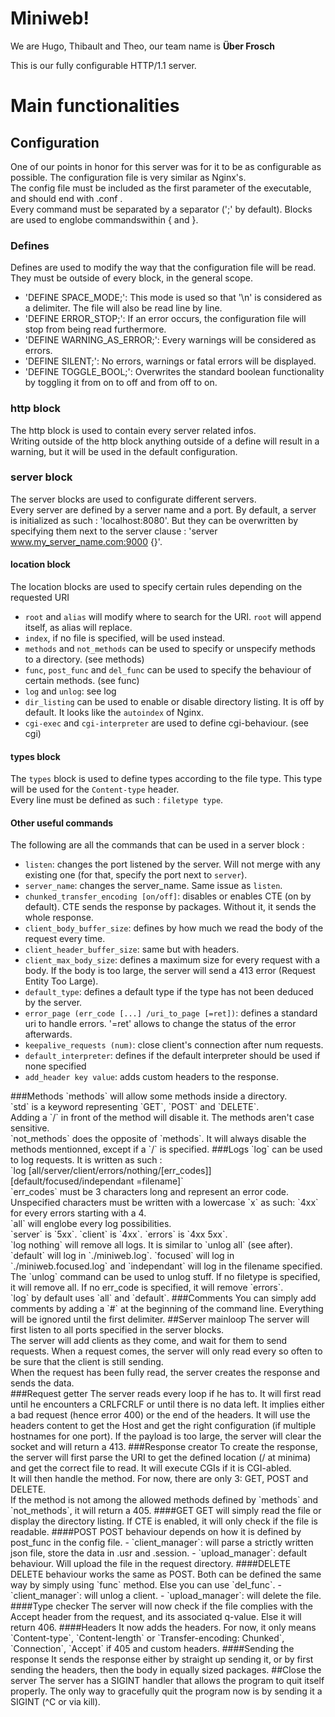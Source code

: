 # Miniweb!
We are Hugo, Thibault and Theo, our team name is **Über Frosch**

This is our fully configurable HTTP/1.1 server.

# Main functionalities
## Configuration
One of our points in honor for this server was for it to be as configurable as possible. The configuration file is very similar as Nginx's.<br>
The config file must be included as the first parameter of the executable, and should end with .conf .<br>
Every command must be separated by a separator (';' by default). Blocks are used to englobe commandswithin { and }.
### Defines
Defines are used to modify the way that the configuration file will be read. They must be outside of every block, in the general scope.
- 'DEFINE SPACE_MODE;': This mode is used so that '\n' is considered as a delimiter. The file will also be read line by line.
- 'DEFINE ERROR_STOP;': If an error occurs, the configuration file will stop from being read furthermore.
- 'DEFINE WARNING_AS_ERROR;': Every warnings will be considered as errors.
- 'DEFINE SILENT;': No errors, warnings or fatal errors will be displayed.
- 'DEFINE TOGGLE_BOOL;': Overwrites the standard boolean functionality by toggling it from on to off and from off to on.
### http block
The http block is used to contain every server related infos.<br>
Writing outside of the http block anything outside of a define will result in a warning, but it will be used in the default configuration.
### server block
The server blocks are used to configurate different servers.<br>
Every server are defined by a server name and a port. By default, a server is initialized as such : 'localhost:8080'. But they can be overwritten by specifying them next to the server clause : 'server www.my_server_name.com:9000 {}'.
#### location block
The location blocks are used to specify certain rules depending on the requested URI<br>
- `root` and `alias` will modify where to search for the URI. `root` will append itself, as alias will replace.
- `index`, if no file is specified, will be used instead.
- `methods` and `not_methods` can be used to specify or unspecify methods to a directory. (see methods)
- `func`, `post_func` and `del_func` can be used to specify the behaviour of certain methods. (see func)
- `log` and `unlog`: see log
- `dir_listing` can be used to enable or disable directory listing. It is off by default. It looks like the `autoindex` of Nginx.
- `cgi-exec` and `cgi-interpreter` are used to define cgi-behaviour. (see cgi)
#### types block
The `types` block is used to define types according to the file type. This type will be used for the `Content-type` header.<br>
Every line must be defined as such : `filetype type`.
#### Other useful commands
The following are all the commands that can be used in a server block :
- `listen`: changes the port listened by the server. Will not merge with any existing one (for that, specify the port next to `server`).
- `server_name`: changes the server_name. Same issue as `listen`.
- `chunked_transfer_encoding [on/off]`: disables or enables CTE (on by default). CTE sends the response by packages. Without it, it sends the whole response.
- `client_body_buffer_size`: defines by how much we read the body of the request every time.
- `client_header_buffer_size`: same but with headers.
- `client_max_body_size`: defines a maximum size for every request with a body. If the body is too large, the server will send a 413 error (Request Entity Too Large).
- `default_type`: defines a default type if the type has not been deduced by the server.
- `error_page (err_code [...] /uri_to_page [=ret])`: defines a standard uri to handle errors. '=ret' allows to change the status of the error afterwards.
- `keepalive_requests (num)`: close client's connection after num requests.
- `default_interpreter`: defines if the default interpreter should be used if none specified
- `add_header key value`: adds custom headers to the response.
<a/>
###Methods
`methods` will allow some methods inside a directory.<br>
`std` is a keyword representing `GET`, `POST` and `DELETE`.<br>
Adding a `/` in front of the method will disable it. The methods aren't case sensitive.<br>
`not_methods` does the opposite of `methods`. It will always disable the methods mentionned, except if a `/` is specified.
###Logs
`log` can be used to log requests. It is written as such : <br>
`log [all/server/client/errors/nothing/[err_codes]] [default/focused/independant =filename]`<br>
`err_codes` must be 3 characters long and represent an error code. Unspecified characters must be written with a lowercase `x` as such: `4xx` for every errors starting with a 4.<br>
`all` will englobe every log possibilities.<br>
`server` is `5xx`. `client` is `4xx`. `errors` is `4xx 5xx`.<br>
`log nothing` will remove all logs. It is similar to `unlog all` (see after).<br>
`default` will log in `./miniweb.log`. `focused` will log in `./miniweb.focused.log` and `independant` will log in the filename specified.<br>
The `unlog` command can be used to unlog stuff. If no filetype is specified, it will remove all. If no err_code is specified, it will remove `errors`.<br>
`log` by default uses `all` and `default`.
###Comments
You can simply add comments by adding a `#` at the beginning of the command line. Everything will be ignored until the first delimiter.
##Server mainloop
The server will first listen to all ports specified in the server blocks.<br>
The server will add clients as they come, and wait for them to send requests. When a request comes, the server will only read every so often to be sure that the client is still sending.<br>
When the request has been fully read, the server creates the response and sends the data.<br>
###Request getter
The server reads every loop if he has to. It will first read until he encounters a CRLFCRLF or until there is no data left. It implies either a bad request (hence error 400) or the end of the headers. It will use the headers content to get the Host and get the right configuration (if multiple hostnames for one port). If the payload is too large, the server will clear the socket and will return a 413.
###Response creator
To create the response, the server will first parse the URI to get the defined location (/ at minima) and get the correct file to read. It will execute CGIs if it is CGI-abled.<br>
It will then handle the method. For now, there are only 3: GET, POST and DELETE.<br>
If the method is not among the allowed methods defined by `methods` and `not_methods`, it will return a 405.
####GET
GET will simply read the file or display the directory listing. If CTE is enabled, it will only check if the file is readable.
####POST
POST behaviour depends on how it is defined by post_func in the config file.
- `client_manager`: will parse a strictly written json file, store the data in .usr and .session.
- `upload_manager`: default behaviour. Will upload the file in the request directory.
####DELETE
DELETE behaviour works the same as POST. Both can be defined the same way by simply using `func` method. Else you can use `del_func`.
- `client_manager`: will unlog a client.
- `upload_manager`: will delete the file.
####Type checker
The server will now check if the file complies with the Accept header from the request, and its associated q-value. Else it will return 406.
####Headers
It now adds the headers. For now, it only means `Content-type`, `Content-length` or `Transfer-encoding: Chunked`, `Connection`, `Accept` if 405 and custom headers.
####Sending the response
It sends the response either by straight up sending it, or by first sending the headers, then the body in equally sized packages.
##Close the server
The server has a SIGINT handler that allows the program to quit itself properly. The only way to gracefully quit the program now is by sending it a SIGINT (^C or via kill).
